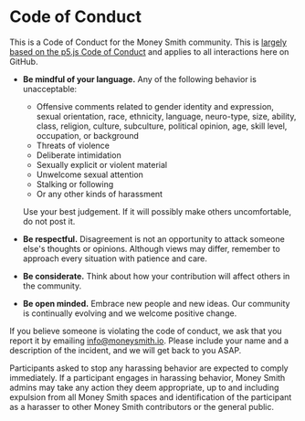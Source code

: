 # Code of Conduct

This is a Code of Conduct for the Money Smith community. This is [largely based on the p5.js Code of Conduct](https://github.com/processing/p5.js/blob/master/CODE_OF_CONDUCT.md) and applies to all interactions here on GitHub.

- **Be mindful of your language.** Any of the following behavior is unacceptable:

  - Offensive comments related to gender identity and expression, sexual orientation, race, ethnicity, language, neuro-type, size, ability, class, religion, culture, subculture, political opinion, age, skill level, occupation, or background
  - Threats of violence
  - Deliberate intimidation
  - Sexually explicit or violent material
  - Unwelcome sexual attention
  - Stalking or following
  - Or any other kinds of harassment

  Use your best judgement. If it will possibly make others uncomfortable, do not post it.

- **Be respectful.** Disagreement is not an opportunity to attack someone else's thoughts or opinions. Although views may differ, remember to approach every situation with patience and care.
- **Be considerate.** Think about how your contribution will affect others in the community.
- **Be open minded.** Embrace new people and new ideas. Our community is continually evolving and we welcome positive change.

If you believe someone is violating the code of conduct, we ask that you report it by emailing [info@moneysmith.io](mailto:info@moneysmith.io). Please include your name and a description of the incident, and we will get back to you ASAP.

Participants asked to stop any harassing behavior are expected to comply immediately. If a participant engages in harassing behavior, Money Smith admins may take any action they deem appropriate, up to and including expulsion from all Money Smith spaces and identification of the participant as a harasser to other Money Smith contributors or the general public.
